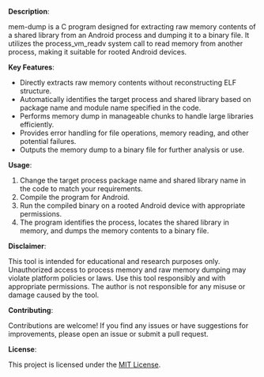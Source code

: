 **Description**:

mem-dump is a C program designed for extracting raw memory contents of a shared library from an Android process and dumping it to a binary file. It utilizes the process_vm_readv system call to read memory from another process, making it suitable for rooted Android devices.

**Key Features**:

- Directly extracts raw memory contents without reconstructing ELF structure.
- Automatically identifies the target process and shared library based on package name and module name specified in the code.
- Performs memory dump in manageable chunks to handle large libraries efficiently.
- Provides error handling for file operations, memory reading, and other potential failures.
- Outputs the memory dump to a binary file for further analysis or use.

**Usage**:

1. Change the target process package name and shared library name in the code to match your requirements.
2. Compile the program for Android.
3. Run the compiled binary on a rooted Android device with appropriate permissions.
4. The program identifies the process, locates the shared library in memory, and dumps the memory contents to a binary file.

**Disclaimer**:

This tool is intended for educational and research purposes only. Unauthorized access to process memory and raw memory dumping may violate platform policies or laws. Use this tool responsibly and with appropriate permissions. The author is not responsible for any misuse or damage caused by the tool.

**Contributing**:

Contributions are welcome! If you find any issues or have suggestions for improvements, please open an issue or submit a pull request.

**License**:

This project is licensed under the [MIT License](https://opensource.org/licenses/MIT).

